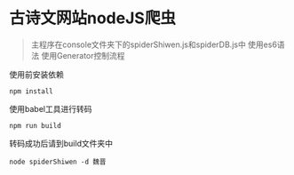 # 古诗文网站nodeJS爬虫
> 主程序在console文件夹下的spiderShiwen.js和spiderDB.js中
> 使用es6语法 使用Generator控制流程

使用前安装依赖
    
    npm install

使用babel工具进行转码

    npm run build
    
转码成功后请到build文件夹中

    node spiderShiwen -d 魏晋
    